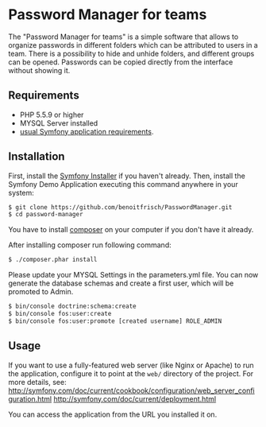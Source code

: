 Password Manager for teams
========================

The "Password Manager for teams" is a simple software that allows to organize passwords in different folders which can be attributed to users in a team.
There is a possibility to hide and unhide folders, and different groups can be opened.
Passwords can be copied directly from the interface without showing it.

Requirements
------------

  * PHP 5.5.9 or higher
  * MYSQL Server installed
  * [usual Symfony application requirements](http://symfony.com/doc/current/reference/requirements.html).


Installation
------------

First, install the [Symfony Installer](https://github.com/symfony/symfony-installer)
if you haven't already. Then, install the Symfony Demo Application executing
this command anywhere in your system:

```bash
$ git clone https://github.com/benoitfrisch/PasswordManager.git
$ cd password-manager
```
You have to install [composer](https://getcomposer.org/download/) on your computer if you don't have it already.

After installing composer run following command:
```bash
$ ./composer.phar install
```
Please update your MYSQL Settings in the parameters.yml file.
You can now generate the database schemas and create a first user, which will be promoted to Admin.
```bash
$ bin/console doctrine:schema:create 
$ bin/console fos:user:create
$ bin/console fos:user:promote [created username] ROLE_ADMIN
```

Usage
-----

If you want to use a fully-featured web server (like Nginx or Apache) to run the application, configure it to point at the `web/` directory of the project.
For more details, see:
http://symfony.com/doc/current/cookbook/configuration/web_server_configuration.html
http://symfony.com/doc/current/deployment.html

You can access the application from the URL you installed it on.